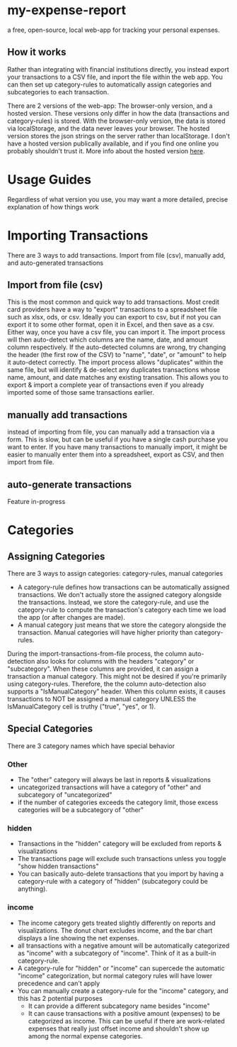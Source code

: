 # my-expense-report
 a free, open-source, local web-app for tracking your personal expenses.

 ## How it works
Rather than integrating with financial institutions directly, you instead export your transactions to a CSV file,
and inport the file within the web app. You can then set up category-rules to automatically assign categories and subcategories to each transaction.

There are 2 versions of the web-app: The browser-only version, and a hosted version. These versions only differ in how the data (transactions and category-rules) is stored. With the browser-only version, the data is stored via localStorage, and the data never leaves your browser. The hosted version stores the json strings on the server rather than localStorage. I don't have a hosted version publically available, and if you find one online you probably shouldn't trust it. More info about the hosted version [here](./hosted-version.md).



# Usage Guides

Regardless of what version you use, you may want a more detailed, precise explanation of how things work

# Importing Transactions

There are 3 ways to add transactions. Import from file (csv), manually add, and auto-generated transactions

## Import from file (csv) 
This is the most common and quick way to add transactions. Most credit card providers have a way to "export" transactions to a spreadsheet file such as xlsx, ods, or csv. Ideally you can export to csv, but if not you can export it to some other format, open it in Excel, and then save as a csv. Either way, once you have a csv file, you can import it. The import process will then auto-detect which columns are the name, date, and amount column respectively. If the auto-detected columns are wrong, try changing the header (the first row of the CSV) to "name", "date", or "amount" to help it auto-detect correctly. The import process allows "duplicates" within the same file, but will identify & de-select any duplicates transactions whose name, amount, and date matches any existing transation. This allows you to export & import a complete year of transactions even if you already imported some of those same transactions earlier. 

## manually add transactions
instead of importing from file, you can manually add a transaction via a form. This is slow, but can be useful if you have a single cash purchase you want to enter. If you have many transactions to manually import, it might be easier to manually enter them into a spreadsheet, export as CSV, and then import from file. 

## auto-generate transactions
Feature in-progress

# Categories

## Assigning Categories
There are 3 ways to assign categories: category-rules, manual categories
* A category-rule defines how transactions can be automatically assigned transactions. We don't actually store the assigned category alongside the transactions. Instead, we store the category-rule, and use the category-rule to compute the transaction's category each time we load the app (or after changes are made).
* A manual category just means that we store the category alongside the transaction. Manual categories will have higher priority than category-rules.

During the import-transactions-from-file process, the column auto-detection also looks for columns with the headers "category" or "subcategory". When these columns are provided, it can assign a transaction a manual category. This might not be desired if you're primarily using category-rules. Therefore, the the column auto-detection also supports a "IsManualCategory" header. When this column exists, it causes transactions to NOT be assigned a manual category UNLESS the IsManualCategory cell is truthy ("true", "yes", or 1). 

## Special Categories
There are 3 category names which have special behavior
### Other
- The "other" category will always be last in reports & visualizations
- uncategorized transactions will have a category of "other" and subcategory of "uncategorized"
- if the number of categories exceeds the category limit, those excess categories will be a subcategory of "other"

### hidden
- Transactions in the "hidden" category will be excluded from reports & visualizations
- The transactions page will exclude such transactions unless you toggle "show hidden transactions"
- You can basically auto-delete transactions that you import by having a category-rule with a category of "hidden" (subcategory could be anything).

### income
- The income category gets treated slightly differently on reports and visualizations. The donut chart excludes income, and the bar chart displays a line showing the net expenses.
- all transactions with a negative amount will be automatically categorized as "income" with a subcategory of "income". Think of it as a built-in category-rule. 
- A category-rule for "hidden" or "income" can supercede the automatic "income" categorization, but normal category rules will have lower precedence and can't apply
- You can manually create a category-rule for the "income" category, and this has 2 potential purposes
  - It can provide a different subcategory name besides "income"
  - It can cause transactions with a positive amount (expenses) to be categorized as income. This can be useful if there are work-related expenses that really just offset income and shouldn't show up among the normal expense categories. 